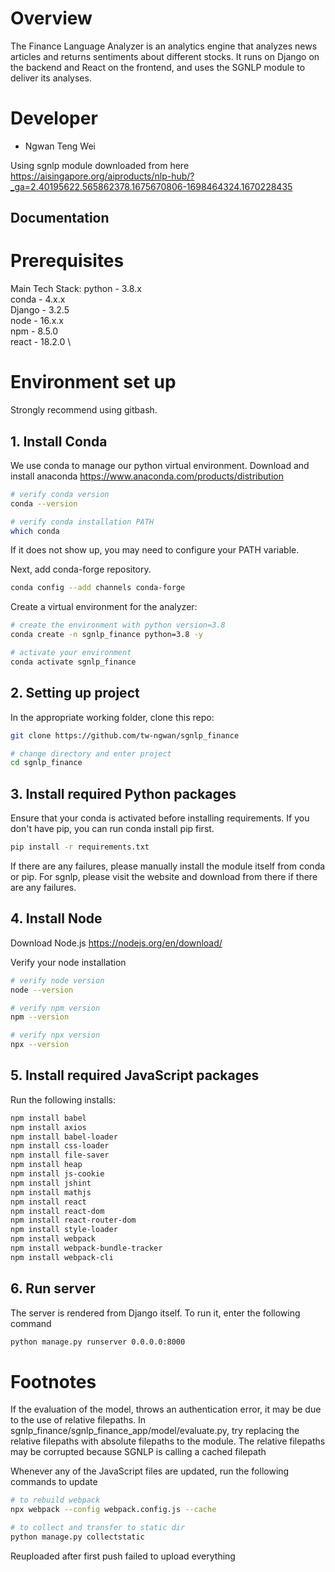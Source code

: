 # Overview 
The Finance Language Analyzer is an analytics engine that analyzes news articles and returns sentiments about different stocks. It runs on Django on the backend and React on the frontend, and uses the SGNLP module to deliver its analyses. 

# Developer 
- Ngwan Teng Wei 

Using sgnlp module downloaded from here \
https://aisingapore.org/aiproducts/nlp-hub/?_ga=2.40195622.565862378.1675670806-1698464324.1670228435

## Documentation 

# Prerequisites 
Main Tech Stack: 
python - 3.8.x \
conda - 4.x.x \
Django - 3.2.5 \
node - 16.x.x \
npm - 8.5.0 \
react - 18.2.0 \

# Environment set up 
Strongly recommend using gitbash. 

## 1. Install Conda 
We use conda to manage our python virtual environment. Download and install anaconda 
https://www.anaconda.com/products/distribution

```bash 
# verify conda version 
conda --version 

# verify conda installation PATH 
which conda
```

If it does not show up, you may need to configure your PATH variable. 

Next, add conda-forge repository. 

```bash 
conda config --add channels conda-forge
``` 

Create a virtual environment for the analyzer: 

```bash 
# create the environment with python version=3.8
conda create -n sgnlp_finance python=3.8 -y

# activate your environment 
conda activate sgnlp_finance 
```

## 2. Setting up project 

In the appropriate working folder, clone this repo: 

```bash 
git clone https://github.com/tw-ngwan/sgnlp_finance

# change directory and enter project 
cd sgnlp_finance 
``` 

## 3. Install required Python packages 

Ensure that your conda is activated before installing requirements. If you don't have pip, you can run conda install pip first. 
```bash 
pip install -r requirements.txt
``` 

If there are any failures, please manually install the module itself from conda or pip. For sgnlp, please visit the website and download from there if there are any failures. 

## 4. Install Node

Download Node.js 
https://nodejs.org/en/download/

Verify your node installation 

```bash 
# verify node version
node --version 

# verify npm version 
npm --version 

# verify npx version 
npx --version 
``` 

## 5. Install required JavaScript packages 

Run the following installs: 

```bash 
npm install babel 
npm install axios 
npm install babel-loader 
npm install css-loader 
npm install file-saver 
npm install heap 
npm install js-cookie 
npm install jshint 
npm install mathjs 
npm install react 
npm install react-dom 
npm install react-router-dom 
npm install style-loader 
npm install webpack 
npm install webpack-bundle-tracker 
npm install webpack-cli 
```

## 6. Run server 

The server is rendered from Django itself. To run it, enter the following command 
```bash 
python manage.py runserver 0.0.0.0:8000
```


# Footnotes 
If the evaluation of the model, throws an authentication error, it may be due to the use of relative filepaths. In sgnlp_finance/sgnlp_finance_app/model/evaluate.py, try replacing the relative filepaths with absolute filepaths to the module. The relative filepaths may be corrupted because SGNLP is calling a cached filepath

Whenever any of the JavaScript files are updated, run the following commands to update

```bash 
# to rebuild webpack 
npx webpack --config webpack.config.js --cache

# to collect and transfer to static dir 
python manage.py collectstatic
```

Reuploaded after first push failed to upload everything 
